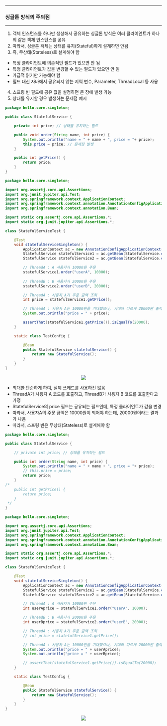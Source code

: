 -----
### 싱글톤 방식의 주의점
-----
1. 객체 인스턴스를 하나만 생성해서 공유하는 싱글톤 방식은 여러 클라이언트가 하나의 같은 객체 인스턴스를 공유
2. 따라서, 싱글톤 객체는 상태를 유지(Stateful)하게 설계하면 안됨
3. 즉, 무상태(Stateless)로 설계해야 함
  - 특정 클라이언트에 의존적인 필드가 있으면 안 됨
  - 특정 클라이언트가 값을 변경할 수 있는 필드가 있으면 안 됨
  - 가급적 읽기만 가능해야 함
  - 필드 대신 자바에서 공유되지 않는 지역 변수, Parameter, ThreadLocal 등 사용

4. 스프링 빈 필드에 공유 값을 설정하면 큰 장애 발생 가능
5. 상태를 유지할 경우 발생하는 문제점 예시
```java
package hello.core.singleton;

public class StatefulService {

    private int price; // 상태를 유지하는 필드

    public void order(String name, int price) {
        System.out.println("name = " + name + ", price = "+ price);
        this.price = price; // 문제점 발생
    }

    public int getPrice() {
        return price;
    }
}
```

```java
package hello.core.singleton;

import org.assertj.core.api.Assertions;
import org.junit.jupiter.api.Test;
import org.springframework.context.ApplicationContext;
import org.springframework.context.annotation.AnnotationConfigApplicationContext;
import org.springframework.context.annotation.Bean;

import static org.assertj.core.api.Assertions.*;
import static org.junit.jupiter.api.Assertions.*;

class StatefulServiceTest {

    @Test
    void statefulServiceSingleton() {
        ApplicationContext ac = new AnnotationConfigApplicationContext(TestConfig.class);
        StatefulService statefulService1 = ac.getBean(StatefulService.class);
        StatefulService statefulService2 = ac.getBean(StatefulService.class);

        // ThreadA : A 사용자가 10000원 주문
        statefulService1.order("userA", 10000);
        
        // ThreadB : B 사용자가 20000원 주문
        statefulService2.order("userB", 20000);

        // ThreadA : 사용자 A가 주문 금액 조회
        int price = statefulService1.getPrice();

        // ThreadA : 사용자 A는 10000원을 기대했으나, 기대와 다르게 20000원 출력
        System.out.println("price = " + price);

        assertThat(statefulService1.getPrice()).isEqualTo(20000);
    }

    static class TestConfig {

        @Bean
        public StatefulService statefulService() {
            return new StatefulService();
        }
    }
}
```
<div align="center">
<img src="https://github.com/sooyounghan/HTTP/assets/34672301/d2f0bd93-b034-4419-8893-f75984e2982b">
</div>

  - 최대한 단순하게 하여, 실제 쓰레드를 사용하진 않음
  - ThreadA가 사용자 A 코드를 호출하고, ThreadB가 사용자 B 코드를 호출한다고 가정
  - StatefulService의 price 필드는 공유되는 필드인데, 특정 클라이언트가 값을 변경
  - 따라서, 사용자A의 주문 금액은 10000원이 되어야 하는데, 20000원이라는 결과가 나옴
  - 따라서, 스프링 빈은 무상태(Stateless)로 설계해야 함

```java
package hello.core.singleton;

public class StatefulService {

    // private int price; // 상태를 유지하는 필드

    public int order(String name, int price) {
        System.out.println("name = " + name + ", price = "+ price);
        // this.price = price;
        return price;
    }
/*
    public int getPrice() {
        return price;
    }
 */
}
```

```java
package hello.core.singleton;

import org.assertj.core.api.Assertions;
import org.junit.jupiter.api.Test;
import org.springframework.context.ApplicationContext;
import org.springframework.context.annotation.AnnotationConfigApplicationContext;
import org.springframework.context.annotation.Bean;

import static org.assertj.core.api.Assertions.*;
import static org.junit.jupiter.api.Assertions.*;

class StatefulServiceTest {

    @Test
    void statefulServiceSingleton() {
        ApplicationContext ac = new AnnotationConfigApplicationContext(TestConfig.class);
        StatefulService statefulService1 = ac.getBean(StatefulService.class);
        StatefulService statefulService2 = ac.getBean(StatefulService.class);

        // ThreadA : A 사용자가 10000원 주문
        int userAprice = statefulService1.order("userA", 10000);

        // ThreadB : B 사용자가 20000원 주문
        int userBprice = statefulService2.order("userB", 20000);

        // ThreadA : 사용자 A가 주문 금액 조회
        // int price = statefulService1.getPrice();

        // ThreadA : 사용자 A는 10000원을 기대했으나, 기대와 다르게 20000원 출력
        System.out.println("price = " + userAprice);
        System.out.println("price = " + userBprice);

        // assertThat(statefulService1.getPrice()).isEqualTo(20000);
    }

    static class TestConfig {

        @Bean
        public StatefulService statefulService() {
            return new StatefulService();
        }
    }
}
```
<div align="center">
<img src="https://github.com/sooyounghan/HTTP/assets/34672301/40fc6c2a-fb33-427e-ac32-e282e8ce3be5">
</div>

